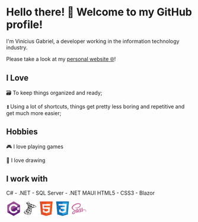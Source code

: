 # Hello there! 👋 Welcome to my GitHub profile!

I'm Vinícius Gabriel, a developer working in the information technology industry.


Please take a look at my [personal website 🌐](https://monambike.github.io)!

## I Love

🗃️ To keep things organized and ready;

⏫ Using a lot of shortcuts, things get pretty less boring and repetitive and get much more easier;

## Hobbies

🎮 I love playing games

🎨 I love drawing

## I work with

C# - .NET - SQL Server - .NET MAUI
HTML5 - CSS3 - Blazor



<img height="40" src="images/csharp-original.svg"/>

<img height="40" src="images/microsoftsqlserver-plain.svg" />

<img height="40" src="images/html5-original.svg" />

<img height="40" src="images/css3-original.svg"/>

<img height="40" src="images/sass-original.svg"/>
